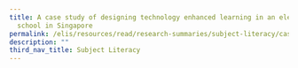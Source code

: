 ```yaml
---
title: A case study of designing technology enhanced learning in an elementary
  school in Singapore
permalink: /elis/resources/read/research-summaries/subject-literacy/case-study-of-technology-enhanced-learning/
description: ""
third_nav_title: Subject Literacy
---
```

